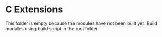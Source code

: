 # C Extensions

This folder is empty because the modules have not been built yet. Build modules using build script in the root folder.